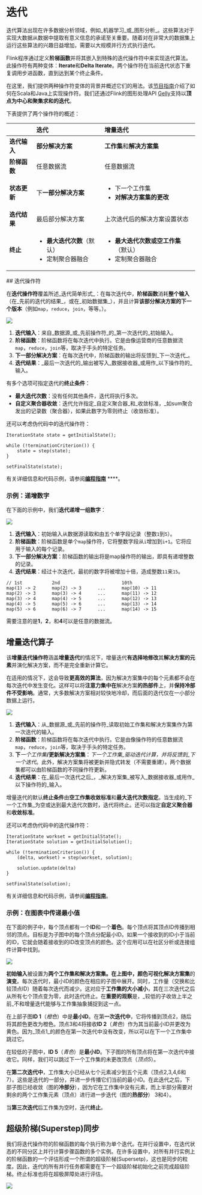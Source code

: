 # 迭代

迭代算法出现在许多数据分析领域，例如_机器学习_或_图形分析_。这些算法对于实现大数据从数据中提取有意义信息的承诺至关重要。随着对在非常大的数据集上运行这些算法的兴趣日益增加，需要以大规模并行方式执行迭代。

Flink程序通过定义**阶梯函数**并将其嵌入到特殊的迭代操作符中来实现迭代算法。此操作符有两种变体：**Iterate**和**Delta Iterate**。两个操作符在当前迭代状态下重复调用步进函数，直到达到某个终止条件。

在这里，我们提供两种操作符变体的背景并概述它们的用法。该[节目指南](https://ci.apache.org/projects/flink/flink-docs-release-1.7/dev/batch/index.html)介绍了如何在Scala和Java上实现操作符。我们还通过Flink的图形处理API [Gelly](https://ci.apache.org/projects/flink/flink-docs-release-1.7/dev/libs/gelly/index.html)支持以**顶点为中心和聚集求和的迭代**。

下表提供了两个操作符的概述：

<table>
  <thead>
    <tr>
      <th style="text-align:left"></th>
      <th style="text-align:left">&#x8FED;&#x4EE3;</th>
      <th style="text-align:left">&#x589E;&#x91CF;&#x8FED;&#x4EE3;</th>
    </tr>
  </thead>
  <tbody>
    <tr>
      <td style="text-align:left"><b>&#x8FED;&#x4EE3;&#x8F93;&#x5165;</b>
      </td>
      <td style="text-align:left"><b>&#x90E8;&#x5206;&#x89E3;&#x51B3;&#x65B9;&#x6848;</b>
      </td>
      <td style="text-align:left"><b>&#x5DE5;&#x4F5C;&#x96C6;</b>&#x548C;<b>&#x89E3;&#x51B3;&#x65B9;&#x6848;&#x96C6;</b>
      </td>
    </tr>
    <tr>
      <td style="text-align:left"><b>&#x9636;&#x68AF;&#x51FD;&#x6570;</b>
      </td>
      <td style="text-align:left">&#x4EFB;&#x610F;&#x6570;&#x636E;&#x6D41;</td>
      <td style="text-align:left">&#x4EFB;&#x610F;&#x6570;&#x636E;&#x6D41;</td>
    </tr>
    <tr>
      <td style="text-align:left"><b>&#x72B6;&#x6001;&#x66F4;&#x65B0;</b>
      </td>
      <td style="text-align:left">&#x4E0B;<b>&#x4E00;&#x90E8;&#x5206;&#x89E3;&#x51B3;&#x65B9;&#x6848;</b>
      </td>
      <td style="text-align:left">
        <p></p>
        <ul>
          <li>&#x4E0B;&#x4E00;&#x4E2A;&#x5DE5;&#x4F5C;&#x96C6;</li>
          <li><b>&#x5BF9;&#x89E3;&#x51B3;&#x65B9;&#x6848;&#x96C6;&#x7684;&#x66F4;&#x6539;</b>
          </li>
        </ul>
      </td>
    </tr>
    <tr>
      <td style="text-align:left"><b>&#x8FED;&#x4EE3;&#x7ED3;&#x679C;</b>
      </td>
      <td style="text-align:left">&#x6700;&#x540E;&#x90E8;&#x5206;&#x89E3;&#x51B3;&#x65B9;&#x6848;</td>
      <td
      style="text-align:left">&#x4E0A;&#x6B21;&#x8FED;&#x4EE3;&#x540E;&#x7684;&#x89E3;&#x51B3;&#x65B9;&#x6848;&#x8BBE;&#x7F6E;&#x72B6;&#x6001;</td>
    </tr>
    <tr>
      <td style="text-align:left"><b>&#x7EC8;&#x6B62;</b>
      </td>
      <td style="text-align:left">
        <p></p>
        <ul>
          <li><b>&#x6700;&#x5927;&#x8FED;&#x4EE3;&#x6B21;&#x6570;</b>&#xFF08;&#x9ED8;&#x8BA4;&#xFF09;</li>
          <li>&#x5B9A;&#x5236;&#x805A;&#x5408;&#x5668;&#x878D;&#x5408;</li>
        </ul>
      </td>
      <td style="text-align:left">
        <p></p>
        <ul>
          <li><b>&#x6700;&#x5927;&#x8FED;&#x4EE3;&#x6B21;&#x6570;&#x6216;&#x7A7A;&#x5DE5;&#x4F5C;&#x96C6;</b>&#xFF08;&#x9ED8;&#x8BA4;&#xFF09;</li>
          <li>&#x5B9A;&#x5236;&#x805A;&#x5408;&#x5668;&#x878D;&#x5408;</li>
        </ul>
      </td>
    </tr>
  </tbody>
</table>## 迭代操作符

在**迭代操作符**覆盖所述_迭代简单形式_：在每次迭代中，**阶梯函数**消耗**整个输入**（在_先前的迭代的结果_，或在_初始数据集_），并且计算**该部分解决方案的下一个版本**（例如`map`，`reduce`，`join`，等等。）。

![](../../.gitbook/assets/image%20%2842%29.png)

1. **迭代输入**：来自_数据源_或_先前操作符_的_第一次迭代的_初始输入。
2. **阶梯函数**：阶梯函数将在每次迭代中执行。它是由像运营商的任意数据流`map`，`reduce`，`join`等，取决于手头的特定任务。
3. **下一部分解决方案**：在每次迭代中，阶梯函数的输出将反馈到_下一次迭代_。
4. **迭代结果**：_最后一次迭代的_输出被写入_数据接收器_或用作_以下操作符的_输入。

有多个选项可指定迭代的**终止条件**：

* **最大迭代次数**：没有任何其他条件，迭代将执行多次。
* **自定义聚合器收敛**：迭代允许指定_自定义聚合器_和_收敛标准，_如sum聚合发出的记录数（聚合器），如果此数字为零则终止（收敛标准）。

还可以考虑伪代码中的迭代操作符：

```text
IterationState state = getInitialState();

while (!terminationCriterion()) {
	state = step(state);
}

setFinalState(state);
```

有关详细信息和代码示例，请参阅[**编程指南**](https://ci.apache.org/projects/flink/flink-docs-release-1.7/dev/batch/index.html) ****。

### 示例：递增数字

在下面的示例中，我们**迭代递增一组数字**：

![](../../.gitbook/assets/image%20%2833%29.png)

1. **迭代输入**：初始输入从数据源读取和由五个单字段记录（整数`1`到`5`）。
2. **阶梯函数**：阶梯函数是单个`map`操作符，它将整数字段从`i`增加到`i+1`。它将应用于输入的每个记录。
3. **下一部分解决方案**：阶梯函数的输出将是map操作符的输出，即具有递增整数的记录。
4. **迭代结果**：经过十次迭代，最初的数字将被增加十倍，造成整数`11`来`15`。

```text
// 1st           2nd                       10th
map(1) -> 2      map(2) -> 3      ...      map(10) -> 11
map(2) -> 3      map(3) -> 4      ...      map(11) -> 12
map(3) -> 4      map(4) -> 5      ...      map(12) -> 13
map(4) -> 5      map(5) -> 6      ...      map(13) -> 14
map(5) -> 6      map(6) -> 7      ...      map(14) -> 15
```

需要注意的是**1**，**2**，和**4**可以是任意的数据流。

## 增量迭代算子

该**增量迭代操作符**涵盖**增量迭代**的情况下，增量迭代**有选择地修改**其**解决方案的元素**并演化解决方案，而不是完全重新计算它。

在适用的情况下，这会导致**更高效的算法**，因为解决方案集中的每个元素都不会在每次迭代中发生变化。这样可以将**注意力集中在**解决方案**的热部件**上，并**保持冷部件不受影响**。通常，大多数解决方案相对较快地冷却，而后面的迭代仅在一小部分数据上运行。  


![](../../.gitbook/assets/image%20%2816%29.png)

1. **迭代输入**：从_数据源_或_先前的操作符_读取初始工作集和解决方案集作为第一次迭代的输入。
2. **阶梯函数**：阶梯函数将在每次迭代中执行。它是由像操作符的任意数据流`map`，`reduce`，`join`等，取决于手头的特定任务。
3. **下**_一个工作集_**/更新解决方案集**：_下一个工作集_驱动迭代计算，并将反馈到_下一个迭代_。此外，解决方案集将被更新并隐式转发（不需要重建）。两个数据集都可以由阶梯函数的不同操作符更新。
4. **迭代结果**：在_最后一次迭代之后_，_解决方案集_被写入_数据接收器_或用作_以下操作符的_输入。

增量迭代的默认**终止条件**由**空工作集收敛标准**和**最大迭代次数指定**。当生成的_下一个工作集_为空或达到最大迭代次数时，迭代将终止。还可以指定**自定义聚合器**和**收敛标准**。

还可以考虑伪代码中的迭代操作符：

```text
IterationState workset = getInitialState();
IterationState solution = getInitialSolution();

while (!terminationCriterion()) {
	(delta, workset) = step(workset, solution);

	solution.update(delta)
}

setFinalState(solution);
```

有关详细信息和代码示例，请参阅[**编程指南**](https://ci.apache.org/projects/flink/flink-docs-release-1.7/dev/batch/index.html)。

### 示例：在图表中传递最小值

在下面的例子中，每个顶点都有一个**ID**和一个**着色**。每个顶点将其顶点ID传播到相邻的顶点。目标是为子图中的每个顶点分配最小ID。如果一个接收到的ID小于当前的ID，它就会随着接收到的ID改变顶点的颜色。这个应用可以在社区分析或连接组件计算中找到。

![](../../.gitbook/assets/image%20%2832%29.png)

**初始输入**被设置为**两个工作集和解决方案集。**在上图中，颜色可视化**解决方案集**的**演变**。每次迭代时，最小ID的颜色在相应的子图中展开。同时，工作量（交换和比较顶点ID）随着每次迭代而减少。这对应于**工作集的大小减小**，其在三次迭代之后从所有七个顶点变为零，此时迭代终止。在**重要的观察**是，_较低的子收敛上半之前_不和增量迭代能够与工作集抽象捕捉到这一点。

在上部子图**ID 1**（_橙色_）中是**最小ID**。在第**一次迭代中**，它将传播到顶点2，随后将其颜色更改为橙​​色。顶点3和4将接收**ID 2**（_黄色_）作为其当前最小ID并更改为黄色。因为_顶点1_的颜色在第一次迭代中没有改变，所以可以在下一个工作集中跳过它。

在较低的子图中，**ID 5**（_青色_）是**最小ID**。下子图的所有顶点将在第一次迭代中接收它。同样，我们可以跳过下一个工作集的未更改顶点（_顶点5_）。

在**第二次迭代中**，工作集大小已经从七个元素减少到五个元素（顶点2,3,4,6和7）。这些是迭代的一部分，并进一步传播它们当前的最小ID。在此迭代之后，下部子图已经收敛（图的**冷部分**），因为它在工作集中没有元素，而上半部分需要对剩余的两个工作集元素（顶点）进行进一步迭代（图的**热部分**） 3和4）。

当**第三次迭代**后工作集为空时，迭代**终止**。

## 超级阶梯\(Superstep\)同步

我们将迭代操作符的阶梯函数的每个执行称为单个迭代。在并行设置中，在迭代状态的不同分区上并行计算步骤函数的多个实例。在许多设置中，对所有并行实例上的阶梯函数的一个评估形成一个所谓的超级阶梯\(Supersetp\)，这也是同步的粒度。因此，迭代的所有并行任务都需要在下一个超级阶梯初始化之前完成超级阶梯。终止标准也将在超极屏障处进行评估。

![](../../.gitbook/assets/image%20%282%29.png)

